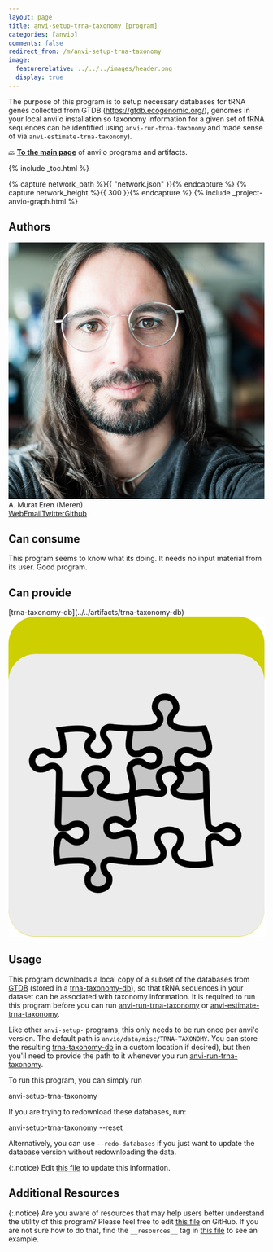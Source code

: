 ```yaml
---
layout: page
title: anvi-setup-trna-taxonomy [program]
categories: [anvio]
comments: false
redirect_from: /m/anvi-setup-trna-taxonomy
image:
  featurerelative: ../../../images/header.png
  display: true
---
```


The purpose of this program is to setup necessary databases for tRNA genes collected from GTDB (https://gtdb.ecogenomic.org/), genomes in your local anvi&#x27;o installation so taxonomy information for a given set of tRNA sequences can be identified using `anvi-run-trna-taxonomy` and made sense of via `anvi-estimate-trna-taxonomy`).

🔙 **[To the main page](../../)** of anvi'o programs and artifacts.


{% include _toc.html %}
<div id="svg" class="subnetwork"></div>
{% capture network_path %}{{ "network.json" }}{% endcapture %}
{% capture network_height %}{{ 300 }}{% endcapture %}
{% include _project-anvio-graph.html %}


## Authors

<div class="page-author"><div class="page-author-info"><div class="page-person-photo"><img class="page-person-photo-img" src="../../images/authors/meren.jpg" /></div><div class="page-person-info-box"><span class="page-author-name">A. Murat Eren (Meren)</span><div class="page-author-social-box"><a href="http://meren.org" class="person-social" target="_blank"><i class="fa fa-fw fa-home"></i>Web</a><a href="mailto:a.murat.eren@gmail.com" class="person-social" target="_blank"><i class="fa fa-fw fa-envelope-square"></i>Email</a><a href="http://twitter.com/merenbey" class="person-social" target="_blank"><i class="fa fa-fw fa-twitter-square"></i>Twitter</a><a href="http://github.com/meren" class="person-social" target="_blank"><i class="fa fa-fw fa-github"></i>Github</a></div></div></div></div>



## Can consume


This program seems to know what its doing. It needs no input material from its user. Good program.


## Can provide


<p style="text-align: left" markdown="1"><span class="artifact-p">[trna-taxonomy-db](../../artifacts/trna-taxonomy-db) <img src="../../images/icons/CONCEPT.png" class="artifact-icon-mini" /></span></p>


## Usage


This program downloads a local copy of a subset of the databases from [GTDB](https://gtdb.ecogenomic.org/) (stored in a <span class="artifact-n">[trna-taxonomy-db](/software/anvio/help/main/artifacts/trna-taxonomy-db)</span>), so that tRNA sequences in your dataset can be associated with taxonomy information. It is required to run this program before you can run <span class="artifact-n">[anvi-run-trna-taxonomy](/software/anvio/help/main/programs/anvi-run-trna-taxonomy)</span> or <span class="artifact-n">[anvi-estimate-trna-taxonomy](/software/anvio/help/main/programs/anvi-estimate-trna-taxonomy)</span>.

Like other `anvi-setup-` programs, this only needs to be run once per anvi'o version. The default path is `anvio/data/misc/TRNA-TAXONOMY`. You can store the resulting <span class="artifact-n">[trna-taxonomy-db](/software/anvio/help/main/artifacts/trna-taxonomy-db)</span> in a custom location if desired), but then you'll need to provide the path to it whenever you run <span class="artifact-n">[anvi-run-trna-taxonomy](/software/anvio/help/main/programs/anvi-run-trna-taxonomy)</span>. 

To run this program, you can simply run

<div class="codeblock" markdown="1">
anvi&#45;setup&#45;trna&#45;taxonomy 
</div>

If you are trying to redownload these databases, run: 

<div class="codeblock" markdown="1">
anvi&#45;setup&#45;trna&#45;taxonomy &#45;&#45;reset
</div>

Alternatively, you can use `--redo-databases` if you just want to update the database version without redownloading the data. 


{:.notice}
Edit [this file](https://github.com/merenlab/anvio/tree/master/anvio/docs/programs/anvi-setup-trna-taxonomy.md) to update this information.


## Additional Resources



{:.notice}
Are you aware of resources that may help users better understand the utility of this program? Please feel free to edit [this file](https://github.com/merenlab/anvio/tree/master/bin/anvi-setup-trna-taxonomy) on GitHub. If you are not sure how to do that, find the `__resources__` tag in [this file](https://github.com/merenlab/anvio/blob/master/bin/anvi-interactive) to see an example.
